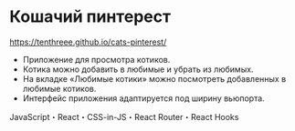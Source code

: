 # Кошачий пинтерест

https://tenthreee.github.io/cats-pinterest/

- Приложение для просмотра котиков.
- Котика можно добавить в любимые и убрать из любимых.
- На вкладке «Любимые котики» можно посмотреть добавленных в любимые котиков.
- Интерфейс приложения адаптируется под ширину вьюпорта.

JavaScript・React・CSS-in-JS・React Router・React Hooks
